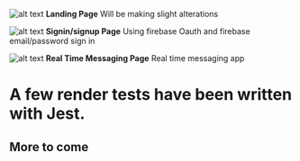 ![alt text](https://i.imgur.com/3RYaYy0.png)
**Landing Page** Will be making slight alterations

![alt text](https://i.imgur.com/tW6RR27.png)
**Signin/signup Page** Using firebase Oauth and firebase email/password sign in

![alt text](https://i.imgur.com/CuQFwg8.png)
**Real Time Messaging Page** Real time messaging app

# A few render tests have been written with Jest.

## More to come
